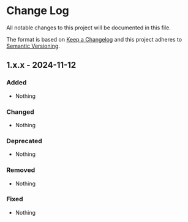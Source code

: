 # Change Log
All notable changes to this project will be documented in this file.

The format is based on [Keep a Changelog](https://keepachangelog.com) and this project adheres to [Semantic Versioning](https://semver.org).

## 1.x.x - 2024-11-12

### Added

- Nothing

### Changed

- Nothing

### Deprecated

- Nothing

### Removed

- Nothing

### Fixed

- Nothing